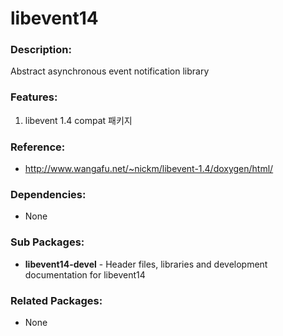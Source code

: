 # libevent14

### Description:
Abstract asynchronous event notification library

### Features:
1. libevent 1.4 compat 패키지

### Reference:
* http://www.wangafu.net/~nickm/libevent-1.4/doxygen/html/

### Dependencies:
* None

### Sub Packages:
* **libevent14-devel** - Header files, libraries and development documentation for libevent14

### Related Packages:
* None